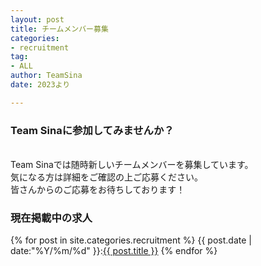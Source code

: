 ```yaml
---
layout: post
title: チームメンバー募集
categories:
- recruitment
tag:
- ALL
author: TeamSina
date: 2023より

---
```

<h3 class="main-title">Team Sinaに参加してみませんか？</h3>
<br>
Team Sinaでは随時新しいチームメンバーを募集しています。<br>
気になる方は詳細をご確認の上ご応募ください。<br>
皆さんからのご応募をお待ちしております！<br>

<h3>現在掲載中の求人</h3>

{% for post in site.categories.recruitment %}
{{ post.date | date:"%Y/%m/%d" }}:<a href="{{ post.url }}" class="a-orange">{{ post.title }}</a>
{% endfor %}
<br>
